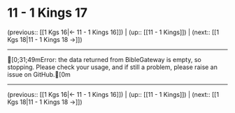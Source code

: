 # 11 - 1 Kings 17

(previous:: [[1 Kgs 16|← 11 - 1 Kings 16]]) | (up:: [[11 - 1 Kings]]) | (next:: [[1 Kgs 18|11 - 1 Kings 18 →]])

***
[0;31;49mError: the data returned from BibleGateway is empty, so stopping. Please check your usage, and if still a problem, please raise an issue on GitHub.[0m

***

(previous:: [[1 Kgs 16|← 11 - 1 Kings 16]]) | (up:: [[11 - 1 Kings]]) | (next:: [[1 Kgs 18|11 - 1 Kings 18 →]])
